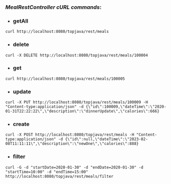 ### *MealRestController cURL commands*: 
* ### **getAll**
`curl http://localhost:8080/topjava/rest/meals` 

* ### **delete**
`curl -X DELETE http://localhost:8080/topjava/rest/meals/100004`

* ### **get**
`curl http://localhost:8080/topjava/rest/meals/100005`

* ### **update**
`curl -X PUT http://localhost:8080/topjava/rest/meals/100009 -H "Content-type:application/json" -d {\"id\":100009,\"dateTime\":\"2020-01-31T22:22:22\",\"description\":\"dinnerUpdate\",\"calories\":666}`

* ### **create**
`curl -X POST http://localhost:8080/topjava/rest/meals -H "Content-type:application/json" -d {\"id\":null,\"dateTime\":\"2023-02-08T11:11:11\",\"description\":\"newOne\",\"calories\":888}
`
* ### **filter**
`curl -G -d "startDate=2020-01-30" -d "endDate=2020-01-30" -d "startTime=10:00" -d "endTime=15:00" http://localhost:8080/topjava/rest/meals/filter`